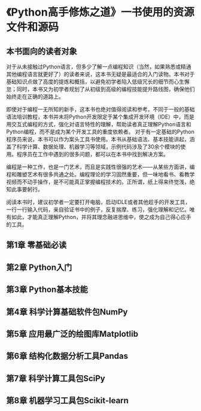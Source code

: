 # 《Python高手修炼之道》一书使用的资源文件和源码

## 本书面向的读者对象

对于从未接触过Python语言，但多少了解一点编程知识（当然，如果熟悉或精通其他编程语言就更好了）的读者来说，这本书无疑是最适合的入门读物。本书对于基础知识点做了高度的提炼和概括，以避免初学者陷入低级冗长的细节而心生懈怠；同时，本书又为初学者规划了从初级到高级的编程技能提升路线图，确保他们始终走在正确的道路上。

即使对于编程一无所知的新手，这本书也绝对值得阅读和参考。不同于一般的基础语法培训教程，本书并未将Python开发限定于某个集成开发环境（IDE）中，而是用交互式编程的方式，强化对语言特性的理解，帮助读者真正理解Python语言和Python编程，而不是成为某个开发工具的重度依赖者。
对于有一定基础的Python程序员来说，本书可以作为案头工具书使用。本书从基础语法、基本技能讲起，涵盖了科学计算、数据处理、机器学习等领域，示例代码涉及了30余个模块的使用。程序员在工作中遇到的很多问题，都可以在本书中找到解决方案。

编程是一种工作，也是一门艺术，而且是实践性很强的艺术——从某些方面讲，编程和雕塑艺术有很多共通之处。编程理论的学习固然重要，但一味地看书、看教学视频而不动手操作，是不可能真正掌握编程技术的。正所谓，纸上得来终觉浅，绝知此事要躬行。

阅读本书时，建议初学者一定要打开电脑，启动IDLE或者其他趁手的开发工具，一行一行输入代码，亲自验证书中的例子，反复揣摩、练习，强化理解和记忆。唯有如此，才能真正理解Python，并将其理念融进思维中，使之成为自己得心应手的工具。

## 第1章 零基础必读


## 第2章 Python入门


## 第3章 Python基本技能


## 第4章 科学计算基础软件包NumPy


## 第5章 应用最广泛的绘图库Matplotlib


## 第6章 结构化数据分析工具Pandas


## 第7章 科学计算工具包SciPy


## 第8章 机器学习工具包Scikit-learn
